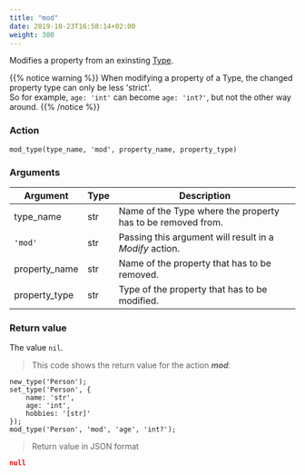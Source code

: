 ```yaml
---
title: "mod"
date: 2019-10-23T16:58:14+02:00
weight: 300
---
```


Modifies a property from an exinsting [Type](../../../data-types/type).

{{% notice warning %}}
When modifying a property of a Type, the changed property type can only be less 'strict'. \
So for example, `age: 'int'` can become `age: 'int?'`, but not the other way around.
{{% /notice %}}



### Action

`mod_type(type_name, 'mod', property_name, property_type)`

### Arguments

Argument | Type | Description
-------- | ---- | -----------
type_name | str | Name of the Type where the property has to be removed from.
`'mod'` | str | Passing this argument will result in a *Modify* action.
property_name | str | Name of the property that has to be removed.
property_type | str | Type of the property that has to be modified.

### Return value

The value `nil`.

> This code shows the return value for the action ***mod***:

```thingsdb,json_response
new_type('Person');
set_type('Person', {
    name: 'str',
    age: 'int',
    hobbies: '[str]'
});
mod_type('Person', 'mod', 'age', 'int?');
```

> Return value in JSON format

```json
null
```

